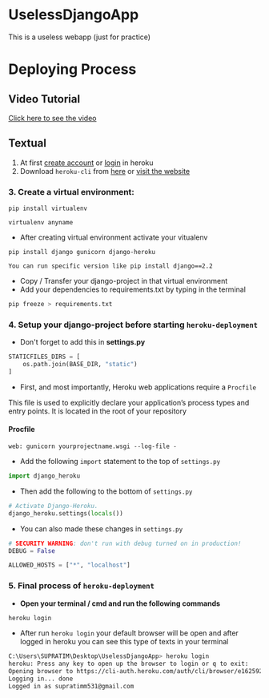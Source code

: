 # UselessDjangoApp
This is a useless webapp (just for practice)

# Deploying Process
## Video Tutorial
[Click here to see the video](https://youtu.be/fH2S5lWNKaM "heroku deployment for django-sqlite3 app")

## Textual
1. At first [create account](https://www.heroku.com "heroku.com") or [login](https://id.heroku.com/login "heroku login") in heroku
1. Download `heroku-cli` from [here](https://cli-assets.heroku.com/heroku-x64.exe "click here") or [visit the website](https://devcenter.heroku.com/articles/heroku-cli#download-and-install "click here")

### 3. Create a virtual environment:
```terminal
pip install virtualenv
```
```terminal
virtualenv anyname
```
- After creating virtual environment activate your vitualenv
```terminal
pip install django gunicorn django-heroku
```

`You can run specific version like pip install django==2.2`

- Copy / Transfer your django-project in that virtual environment
- Add your dependencies to requirements.txt by typing in the terminal
```bash
pip freeze > requirements.txt
```

### 4. Setup your django-project before starting `heroku-deployment`
- Don't forget to add this in **settings.py**
```python
STATICFILES_DIRS = [
    os.path.join(BASE_DIR, "static")
]
```
- First, and most importantly, Heroku web applications require a `Procfile`

This file is used to explicitly declare your application’s process types and entry points. It is located in the root of your repository

#### Procfile
```
web: gunicorn yourprojectname.wsgi --log-file -
```
- Add the following `import` statement to the top of `settings.py`
```python
import django_heroku
```
- Then add the following to the bottom of `settings.py`
```python
# Activate Django-Heroku.
django_heroku.settings(locals())
```
- You can also made these changes in `settings.py`
```python
# SECURITY WARNING: don't run with debug turned on in production!
DEBUG = False

ALLOWED_HOSTS = ["*", "localhost"]
```

### 5. Final process of `heroku-deployment`
- **Open your terminal / cmd and run the following commands**
```bash
heroku login
```
- After run `heroku login` your default browser will be open and after logged in heroku you can see this type of texts in your terminal
```bash
C:\Users\SUPRATIM\Desktop\UselessDjangoApp> heroku login
heroku: Press any key to open up the browser to login or q to exit:
Opening browser to https://cli-auth.heroku.com/auth/cli/browser/e1625921-dddc-400f-adc3-8f570d48ad0c?requestor=SFMyNTY.g2gDbQAAAAw0OS4zNy4zOS4yNTBuBgCYFdJzfgFiAAFRgA.enp9fW26_s1Hzn_VloGHmZpz3hi9QEY07WSUne6sOc4
Logging in... done
Logged in as supratimm531@gmail.com
```
